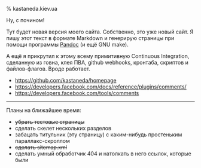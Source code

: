 % kastaneda.kiev.ua

Ну, с почином!

Тут будет новая версия моего сайта. Собственно, это уже новый сайт.
Я пишу этот текст в формате Markdown и генерирую страницы при помощи
программы [Pandoc](http://johnmacfarlane.net/pandoc/) (и ещё GNU make).

А ещё я прикрутил к этому всему примитивную Continuous Integration,
сделанную из говна, клея ПВА, github webhooks, кронтаба, скриптов
и файлов-флагов. Вроде работает.

 * <https://github.com/kastaneda/homepage>
 * <https://developers.facebook.com/docs/reference/plugins/comments/>
 * <https://developers.facebook.com/tools/comments>

-----

Планы на ближайшее время:

 * ~~убрать тестовые страницы~~
 * сделать скелет нескольких разделов
 * забацать титульник (эту страницу) с каким-нибудь простеньким параллакс-скроллом
 * ~~сделать sitemap.xml~~
 * сделать умный обработчик 404 и натолкать в него ссылок, которые были
